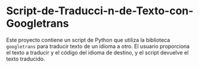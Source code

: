 # Script-de-Traducci-n-de-Texto-con-Googletrans
Este proyecto contiene un script de Python que utiliza la biblioteca `googletrans` para traducir texto de un idioma a otro. El usuario proporciona el texto a traducir y el código del idioma de destino, y el script devuelve el texto traducido.
